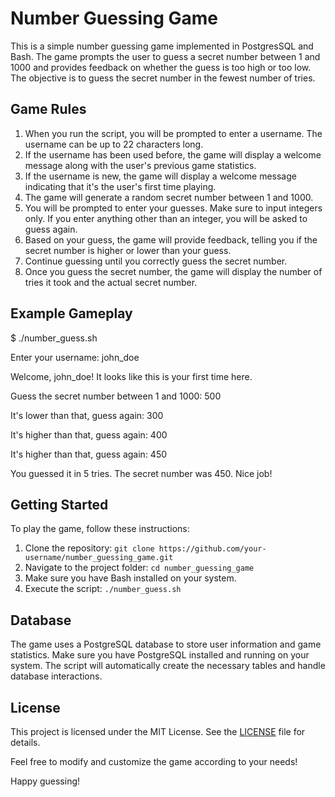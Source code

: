 # Number Guessing Game

This is a simple number guessing game implemented in PostgresSQL and Bash. The game prompts the user to guess a secret number between 1 and 1000 and provides feedback on whether the guess is too high or too low. The objective is to guess the secret number in the fewest number of tries.

## Game Rules

1. When you run the script, you will be prompted to enter a username. The username can be up to 22 characters long.
2. If the username has been used before, the game will display a welcome message along with the user's previous game statistics.
3. If the username is new, the game will display a welcome message indicating that it's the user's first time playing.
4. The game will generate a random secret number between 1 and 1000.
5. You will be prompted to enter your guesses. Make sure to input integers only. If you enter anything other than an integer, you will be asked to guess again.
6. Based on your guess, the game will provide feedback, telling you if the secret number is higher or lower than your guess.
7. Continue guessing until you correctly guess the secret number.
8. Once you guess the secret number, the game will display the number of tries it took and the actual secret number.

## Example Gameplay
$ ./number_guess.sh

Enter your username: john_doe

Welcome, john_doe! It looks like this is your first time here.

Guess the secret number between 1 and 1000: 500

It's lower than that, guess again: 300

It's higher than that, guess again: 400

It's higher than that, guess again: 450

You guessed it in 5 tries. The secret number was 450. Nice job!




## Getting Started

To play the game, follow these instructions:

1. Clone the repository: `git clone https://github.com/your-username/number_guessing_game.git`
2. Navigate to the project folder: `cd number_guessing_game`
3. Make sure you have Bash installed on your system.
4. Execute the script: `./number_guess.sh`


## Database

The game uses a PostgreSQL database to store user information and game statistics. Make sure you have PostgreSQL installed and running on your system. The script will automatically create the necessary tables and handle database interactions.

## License

This project is licensed under the MIT License. See the [LICENSE](LICENSE) file for details.

Feel free to modify and customize the game according to your needs!

Happy guessing!


